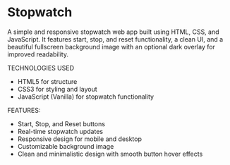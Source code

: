 # Stopwatch
A simple and responsive stopwatch web app built using HTML, CSS, and JavaScript. It features start, stop, and reset functionality, a clean UI, and a beautiful fullscreen background image with an optional dark overlay for improved readability.

TECHNOLOGIES USED
- HTML5 for structure  
- CSS3 for styling and layout  
- JavaScript (Vanilla) for stopwatch functionality  

FEATURES:
- Start, Stop, and Reset buttons  
- Real-time stopwatch updates  
- Responsive design for mobile and desktop  
- Customizable background image  
- Clean and minimalistic design with smooth button hover effects

